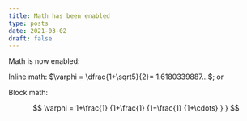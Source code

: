 ```yaml
---
title: Math has been enabled
type: posts
date: 2021-03-02
draft: false
---
```


Math is now enabled:

Inline math: $\varphi = \dfrac{1+\sqrt5}{2}= 1.6180339887…$; or 

Block math:

$$
\varphi = 1+\frac{1} {1+\frac{1} {1+\frac{1} {1+\cdots} } } 
$$

